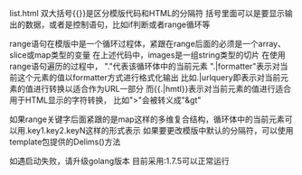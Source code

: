 list.html
双大括号{{}}是区分模版代码和HTML的分隔符
括号里面可以是要显示输出的数据，或者是控制语句，比如if判断或者range循环等

range语句在模版中是一个循环过程体，紧跟在range后面的必须是一个array、slice或map类型的变量
在上述代码中，images是一组string类型的切片
在使用range语句遍历的过程中，
"."代表该循环体中的当前元素
".|formatter"表示对当前这个元素的值以formatter方式进行格式化输出
比如.|urlquery即表示对当前元素的值进行转换以适合作为URL一部分
而{{.|hmtl}}表示对当前元素的值进行适合用于HTML显示的字符转换，
比如">"会被转义成"&gt"

如果range关键字后面紧跟的是map这样的多维复合结构，循环体中的当前元素可以用.key1.key2.keyN这样的形式表示
如果要更改模版中默认的分隔符，可以使用template包提供的Delims()方法

如遇启动失败，请升级golang版本
目前采用:1.7.5可以正常运行
